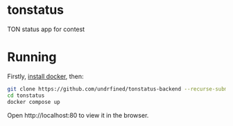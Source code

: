 # tonstatus

TON status app for contest

# Running

Firstly, [install docker](https://docs.docker.com/engine/install/ubuntu/), then:
```sh
git clone https://github.com/undrfined/tonstatus-backend --recurse-submodules
cd tonstatus
docker compose up
```

Open http://localhost:80 to view it in the browser.
